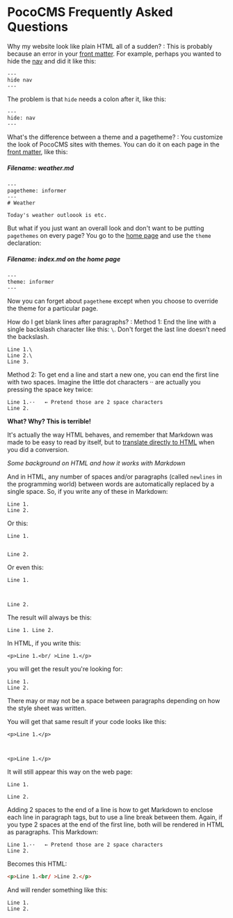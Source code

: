 # PocoCMS Frequently Asked Questions


Why my website look like plain HTML all of a sudden?
: This is probably because an error in your
[front matter](front-matter.html). For example, perhaps
you wanted to hide the [nav](glossary.html#nav) and did
it like this:

```
---
hide nav
---
```

The problem is that `hide` needs a colon after it, like this:

```
---
hide: nav
---
```


What's the difference between a theme and a pagetheme?
: You customize the look of PocoCMS sites with themes. You can do it on each
page in the [front matter](glossary.html#front-matter), like this:

##### Filename: **weather.md**

```
---
pagetheme: informer
---
# Weather

Today's weather outloook is etc.
```

But what if you just want an overall look and don't want to be 
putting `pagethemes` on every page? You go to the [home page](glossary.html#home-page)
and use the `theme` declaration:

##### Filename: **index.md** on the home page

```
---
theme: informer
---
```

Now you can forget about `pagetheme` except when you choose to override the theme for
a particular page.


How do I get blank lines after paragraphs? 
: Method 1: End the line with a single backslash character like this: `\`.
Don't forget the last line doesn't need the backslash.
```
Line 1.\
Line 2.\
Line 3.
```
Method 2: To get end a line and start a new one, you can 
end the first line with two spaces. Imagine the
little dot characters ·· are actually you pressing
the space key twice:

```
Line 1.··   ← Pretend those are 2 space characters
Line 2.
```

**What? Why? This is terrible!**

It's actually the way HTML behaves, and remember that
Markdown was made to be easy to read by itself, but
to [translate directly to HTML](https://daringfireball.net/projects/markdown/) when you did a conversion.

*Some background on HTML and how it works with Markdown*

And in HTML, any number of spaces and/or paragraphs (called `newlines` in the programming world) between words are automatically
replaced by a single space. So, if you write any of these
in Markdown:


```
Line 1.
Line 2.
```

Or this:

```
Line 1.


Line 2.
```

Or even this:

```
Line 1.



Line 2.
```

The result will always be this:

```
Line 1. Line 2.
```

In HTML, if you write this:

```
<p>Line 1.<br/ >Line 1.</p>
``` 

you will get the result you're looking for:

```
Line 1. 
Line 2.
```

There may or may not be a space between paragraphs
depending on how the style sheet was written.

You will get that same result if your code looks like this:

```
<p>Line 1.</p>



<p>Line 1.</p>
``` 

It will still appear this way on the web page:

```
Line 1. 

Line 2.
```

Adding 2 spaces to the end of a line is how to get Markdown
to enclose each line in paragraph tags, but to use a line break between them. Again, if
you type 2 spaces at the end of the first line, 
both will be rendered in HTML as paragraphs. 
This Markdown:

```
Line 1.··   ← Pretend those are 2 space characters
Line 2.
```

Becomes this HTML:

```html
<p>Line 1.<br/ >Line 2.</p>
``` 

And will render something like this:


```
Line 1. 
Line 2.
```
